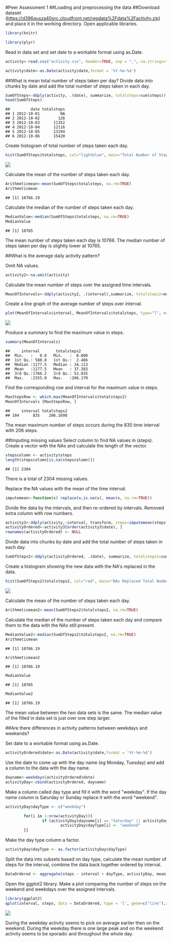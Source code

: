 #Peer Assessment 1
##Loading and preprocessing the data
##Download dataset (https://d396qusza40orc.cloudfront.net/repdata%2Fdata%2Factivity.zip) and place it in the working directory.  Open applicable libraries.

```r
library(knitr)

library(plyr)
```

Read in data set and set date to a workable format using as.Date.

```r
activity<-read.csv("activity.csv", header=TRUE, sep = ",", na.strings="NA")

activity$date<-as.Date(activity$date,format = '%Y-%m-%d')
```


##What is mean total number of steps taken per day?
Divide data into chunks by date and add the total number of steps taken in each day.

```r
SumOfSteps<-ddply(activity, .(date), summarize, totalsteps=sum(steps))
head(SumOfSteps)
```

```
##         date totalsteps
## 1 2012-10-01         NA
## 2 2012-10-02        126
## 3 2012-10-03      11352
## 4 2012-10-04      12116
## 5 2012-10-05      13294
## 6 2012-10-06      15420
```

Create histogram of total number of steps taken each day.

```r
hist(SumOfSteps$totalsteps, col="lightblue", main="Total Number of Steps Taken Each Day", xlab="Total Number of Steps", ylab="Number of Days", breaks=10)
```

![](PA1_template_files/figure-html/unnamed-chunk-4-1.png) 

Calculate the mean of the number of steps taken each day.

```r
Arithmeticmean<-mean(SumOfSteps$totalsteps, na.rm=TRUE)
Arithmeticmean
```

```
## [1] 10766.19
```

Calculate the median of the number of steps taken each day.

```r
MedianValue<-median(SumOfSteps$totalsteps, na.rm=TRUE)
MedianValue
```

```
## [1] 10765
```
The mean number of steps taken each day is 10766.  The median number of steps taken per day is slightly lower at 10765.


##What is the average daily activity pattern?

Omit NA values.

```r
activity2<-na.omit(activity)
```

Calculate the mean number of steps over the assigned time intervals.

```r
MeanOfIntervals<-ddply(activity2, .(interval),summarize, totalsteps2=mean(steps))
```

Create a line graph of the average number of steps over interval.

```r
plot(MeanOfIntervals$interval, MeanOfIntervals$totalsteps, type="l", main="Average Number Of Steps Over Interval", xlab="Interval", ylab="Average Number of Steps")
```

![](PA1_template_files/figure-html/unnamed-chunk-9-1.png) 

Produce a summary to find the maximum value in steps.

```r
summary(MeanOfIntervals)
```

```
##     interval       totalsteps2     
##  Min.   :   0.0   Min.   :  0.000  
##  1st Qu.: 588.8   1st Qu.:  2.486  
##  Median :1177.5   Median : 34.113  
##  Mean   :1177.5   Mean   : 37.383  
##  3rd Qu.:1766.2   3rd Qu.: 52.835  
##  Max.   :2355.0   Max.   :206.170
```

Find the corresponding row and interval for the maximum value in steps.

```r
MaxStepsRow <- which.max(MeanOfIntervals$totalsteps2)
MeanOfIntervals [MaxStepsRow, ]
```

```
##     interval totalsteps2
## 104      835    206.1698
```
The mean maximum number of steps occurs during the 835 time interval with 206 steps.

##Imputing missing values
Select column to find NA values in (steps).  Create a vector with the NAs and calculate the length of the vector.

```r
stepscolumn <- activity$steps
length(stepscolumn[is.na(stepscolumn)])
```

```
## [1] 2304
```
There is a total of 2304 missing values.

Replace the NA values with the mean of the time interval.

```r
imputemean<-function(x) replace(x,is.na(x), mean(x, na.rm=TRUE))
```

Divide the data by the intervals, and then re-ordered by intervals.  Removed extra column with row numbers.

```r
activity3<-ddply(activity,~interval, transform, steps=imputemean(steps))
activityOrdered<-activity3[order(activity3$date), ]
rownames(activityOrdered) <- NULL
```

Divide data into chunks by date and add the total number of steps taken in each day.

```r
SumOfSteps2<-ddply(activityOrdered, .(date), summarize, totalsteps2=sum(steps))
```

Create a histogram showing the new data with the NA's replaced in the data.

```r
hist(SumOfSteps2$totalsteps2, col="red", main="NAs Replaced Total Number of Steps Taken Each Day", xlab="Total Number of Steps", ylab="Number of Days", breaks=10)
```

![](PA1_template_files/figure-html/unnamed-chunk-16-1.png) 

Calculate the mean of the number of steps taken each day.

```r
Arithmeticmean2<-mean(SumOfSteps2$totalsteps2, na.rm=TRUE)
```

Calculate the median of the number of steps taken each day and compare them to the data with the NAs still present.

```r
MedianValue2<-median(SumOfSteps2$totalsteps2, na.rm=TRUE)
Arithmeticmean
```

```
## [1] 10766.19
```

```r
Arithmeticmean2
```

```
## [1] 10766.19
```

```r
MedianValue
```

```
## [1] 10765
```

```r
MedianValue2
```

```
## [1] 10766.19
```
The mean value between the two data sets is the same.  The median value of the filled in data set is just over one step larger.


##Are there differences in activity patterns between weekdays and weekends?

Set date to a workable format using as.Date.

```r
activityOrdered$date<-as.Date(activity$date,format = '%Y-%m-%d')
```

Use the date to come up with the day name (eg Monday, Tuesday) and add a column to the data with the day name.

```r
dayname<-weekdays(activityOrdered$date)
activityDay<-cbind(activityOrdered, dayname)
```

Make a column called day type and fill it with the word "weekday".  If the day name column is Saturday or Sunday replace it with the word "weekend".

```r
activityDay$dayType <- c("weekday")

        for(i in 1:nrow(activityDay)){
                if (activityDay$dayname[i] == "Saturday" || activityDay$dayname[i] == "Sunday"){
                        activityDay$dayType[i] <- "weekend"
        }}
```

Make the day type column a factor.

```r
activityDay$dayType <- as.factor(activityDay$dayType)
```

Split the data into subsets based on day type, calculate the mean number of steps for the interval, combine the data back together ordered by interval.

```r
DataOrdered <- aggregate(steps ~ interval + dayType, activityDay, mean)
```

Open the ggplot2 library.  Make a plot comparing the number of steps on the weekend and weekdays over the assigned intervals.

```r
library(ggplot2)
qplot(interval, steps, data = DataOrdered, type = 'l', geom=c("line"),xlab = "Interval", ylab = "Number of steps", main = "Weekday and Weekend Number of Steps during Intervals") +facet_wrap(~ dayType, ncol = 1)
```

![](PA1_template_files/figure-html/unnamed-chunk-24-1.png) 

During the weekday activity seems to pick on average earlier then on the weekend.  During the weekday there is one large peak and on the weekend activity seems to be sporadic and throughout the whole day.
